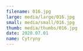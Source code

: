 ```yaml
---
filename: 016.jpg
large: media/large/016.jpg
small: media/small/016.jpg
thumb: media/thumbs/016.jpg
date: 2020.07.01
name: Cytryny
---
```

